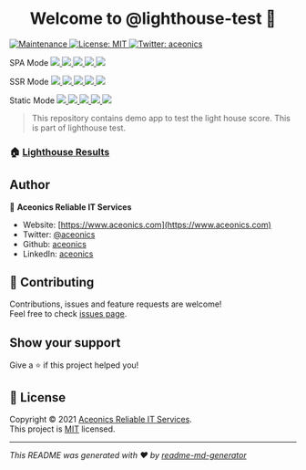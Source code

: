 <h1 align="center">Welcome to @lighthouse-test 👋</h1>
<p>
  <a href="https://github.com/lighthouse-test/quasar/graphs/commit-activity" target="_blank">
    <img alt="Maintenance" src="https://img.shields.io/badge/Maintained%3F-yes-green.svg" />
  </a>
  <a href="https://github.com/lighthouse-test/quasar/blob/main/LICENSE" target="_blank">
    <img alt="License: MIT" src="https://img.shields.io/github/license/@lighthouse-test/quasar" />
  </a>
  <a href="https://twitter.com/aceonics" target="_blank">
    <img alt="Twitter: aceonics" src="https://img.shields.io/twitter/follow/aceonics.svg?style=social" />
  </a>
</p>

<p>
  SPA Mode
  <a href="https://lighthouse-test.github.io/quasar/spa/_lighthouse/_.report.html">
    <img src="https://lighthouse-test.github.io/quasar/spa/_lighthouse/_.performance.svg" />
    <img src="https://lighthouse-test.github.io/quasar/spa/_lighthouse/_.accessibility.svg" />
    <img src="https://lighthouse-test.github.io/quasar/spa/_lighthouse/_.best-practices.svg" />
    <img src="https://lighthouse-test.github.io/quasar/spa/_lighthouse/_.seo.svg" />
    <img src="https://lighthouse-test.github.io/quasar/spa/_lighthouse/_.pwa.svg" />
  </a>
</p>

<p>
  SSR Mode
  <a href="https://lighthouse-test.github.io/quasar/ssr/_lighthouse/_.report.html">
    <img src="https://lighthouse-test.github.io/quasar/ssr/_lighthouse/_.performance.svg" />
    <img src="https://lighthouse-test.github.io/quasar/ssr/_lighthouse/_.accessibility.svg" />
    <img src="https://lighthouse-test.github.io/quasar/ssr/_lighthouse/_.best-practices.svg" />
    <img src="https://lighthouse-test.github.io/quasar/ssr/_lighthouse/_.seo.svg" />
    <img src="https://lighthouse-test.github.io/quasar/ssr/_lighthouse/_.pwa.svg" />
  </a>
</p>

<p>
  Static Mode
  <a href="https://lighthouse-test.github.io/quasar/static/_lighthouse/_.report.html">
    <img src="https://lighthouse-test.github.io/quasar/static/_lighthouse/_.performance.svg" />
    <img src="https://lighthouse-test.github.io/quasar/static/_lighthouse/_.accessibility.svg" />
    <img src="https://lighthouse-test.github.io/quasar/static/_lighthouse/_.best-practices.svg" />
    <img src="https://lighthouse-test.github.io/quasar/static/_lighthouse/_.seo.svg" />
    <img src="https://lighthouse-test.github.io/quasar/static/_lighthouse/_.pwa.svg" />
  </a>
</p>

> This repository contains demo app to test the light house score. This is part of lighthouse test.

### 🏠 [Lighthouse Results](https://lighthouse-test.github.io)

## Author

👤 **Aceonics Reliable IT Services**

- Website: [https://www.aceonics.com](https://www.aceonics.com)
- Twitter: [@aceonics](https://twitter.com/aceonics)
- Github: [aceonics](https://github.com/aceonics)
- LinkedIn: [aceonics](https://linkedin.com/company/aceonics)

## 🤝 Contributing

Contributions, issues and feature requests are welcome!<br />Feel free to check [issues page](https://github.com/lighthouse-test/lighthouse.github.io/issues).

## Show your support

Give a ⭐️ if this project helped you!

## 📝 License

Copyright © 2021 [Aceonics Reliable IT Services](https://www.aceonics.com).<br />
This project is [MIT](https://github.com/lighthouse-test/quasar/blob/master/LICENSE) licensed.

---

_This README was generated with ❤️ by [readme-md-generator](https://github.com/kefranabg/readme-md-generator)_
